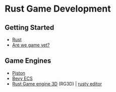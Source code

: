 # Rust Game Development

## Getting Started

- [Rust](https://www.rust-lang.org/)
- [Are we game yet?](https://arewegameyet.com/)

## Game Engines

- [Piston](https://www.piston.rs/)
- [Bevy ECS](https://bevyengine.org/)
- [Rust Game engine 3D](https://rg3d.rs/) (RG3D) | [rusty editor](https://github.com/rg3dengine/rusty-editor)
